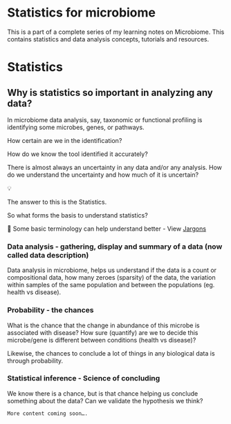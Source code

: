 # Statistics for microbiome
This is a part of a complete series of my learning notes on Microbiome. This contains statistics and data analysis concepts, tutorials and resources.

# Statistics

## Why is statistics so important in analyzing any data?

In microbiome data analysis, say, taxonomic or functional profiling is identifying some microbes, genes, or pathways. 

How certain are we in the identification? 

How do we know the tool identified it accurately?

There is almost always an uncertainty in any data and/or any analysis. How do we understand the uncertainty and how much of it is uncertain? 

<aside>
💡

The answer to this is the Statistics. 

</aside>

So what forms the basis to understand statistics?

🤔 Some basic terminology can help understand better - View [Jargons](Jargons%2014302d64322d804283bece8d0668286f.md)

### Data analysis  - gathering, display and summary of a data (now called data description)

Data analysis in microbiome, helps us understand if the data is a count or compositional data, how many zeroes (sparsity) of the data, the variation within samples of the same population and between the populations (eg. health vs disease).

### Probability - the chances

What is the chance that the change in abundance of this microbe is associated with disease? How sure (quantify) are we to decide this microbe/gene is different between conditions (health vs disease)?

Likewise, the chances to conclude a lot of things in any biological data is through probability.

### Statistical inference - Science of concluding

We know there is a chance, but is that chance helping us conclude something about the data? Can we validate the hypothesis we think?

```markdown
More content coming soon….
